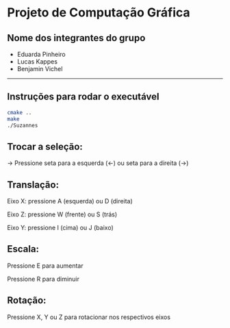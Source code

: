 # Projeto de Computação Gráfica

## Nome dos integrantes do grupo

- Eduarda Pinheiro  
- Lucas Kappes  
- Benjamin Vichel  

---

## Instruções para rodar o executável

```bash
cmake ..
make
./Suzannes
```


## Trocar a seleção:
→ Pressione seta para a esquerda (←) ou seta para a direita (→)

## Translação:

Eixo X: pressione A (esquerda) ou D (direita)

Eixo Z: pressione W (frente) ou S (trás)

Eixo Y: pressione I (cima) ou J (baixo)

## Escala:

Pressione E para aumentar

Pressione R para diminuir

## Rotação:

Pressione X, Y ou Z para rotacionar nos respectivos eixos